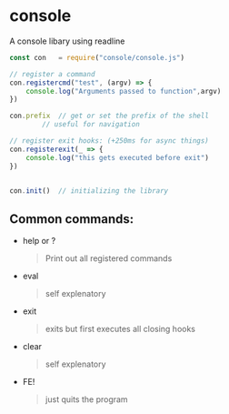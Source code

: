 # console
A console libary using readline

```js
const con	= require("console/console.js")

// register a command
con.registercmd("test", (argv) => {
	console.log("Arguments passed to function",argv)
})

con.prefix	// get or set the prefix of the shell
		// useful for navigation

// register exit hooks: (+250ms for async things)
con.registerexit(_ => {
	console.log("this gets executed before exit")
})


con.init()	// initializing the library
```

## Common commands:

- help or ?
  > Print out all registered commands

- eval
  > self explenatory

- exit
  > exits but first executes all closing hooks

- clear
  > self explenatory

- FE!
  > just quits the program
